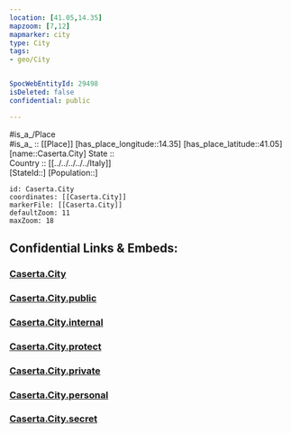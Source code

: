 ```yaml
---
location: [41.05,14.35] 
mapzoom: [7,12] 
mapmarker: city 
type: City
tags:
- geo/City


SpocWebEntityId: 29498
isDeleted: false
confidential: public

---
```

#is_a_/Place  
#is_a_ :: [[Place]] 
[has_place_longitude::14.35] 
[has_place_latitude::41.05] 
[name::Caserta.City] 
State ::  
Country :: [[../../../../../Italy]]  
[StateId::] 
[Population::] 



```leaflet
id: Caserta.City
coordinates: [[Caserta.City]] 
markerFile: [[Caserta.City]] 
defaultZoom: 11 
maxZoom: 18
```


## Confidential Links & Embeds: 

### [Caserta.City](/_Standards/Earth/Continent/Europe/Europe~South/Italy/regions~Italy/Campania/Caserta.Province/City/Caserta.City.md) 

### [Caserta.City.public](/_public/Earth/Continent/Europe/Europe~South/Italy/regions~Italy/Campania/Caserta.Province/City/Caserta.City.public.md) 

### [Caserta.City.internal](/_internal/Earth/Continent/Europe/Europe~South/Italy/regions~Italy/Campania/Caserta.Province/City/Caserta.City.internal.md) 

### [Caserta.City.protect](/_protect/Earth/Continent/Europe/Europe~South/Italy/regions~Italy/Campania/Caserta.Province/City/Caserta.City.protect.md) 

### [Caserta.City.private](/_private/Earth/Continent/Europe/Europe~South/Italy/regions~Italy/Campania/Caserta.Province/City/Caserta.City.private.md) 

### [Caserta.City.personal](/_personal/Earth/Continent/Europe/Europe~South/Italy/regions~Italy/Campania/Caserta.Province/City/Caserta.City.personal.md) 

### [Caserta.City.secret](/_secret/Earth/Continent/Europe/Europe~South/Italy/regions~Italy/Campania/Caserta.Province/City/Caserta.City.secret.md)

